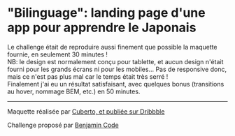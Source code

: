 # "Bilinguage": landing page d'une app pour apprendre le Japonais

Le challenge était de reproduire aussi finement que possible la maquette fournie, en seulement 30 minutes !  
NB: le design est normalement conçu pour tablette, et aucun design n'était fourni pour les grands écrans ni pour les mobiles... Pas de responsive donc, mais ce n'est pas plus mal car le temps était très serré !  
Finalement j'ai eu un résultat satisfaisant, avec quelques bonus (transitions au hover, nommage BEM, etc.) en 50 minutes.

-----

Maquette réalisée par [Cuberto, et publiée sur Dribbble](https://dribbble.com/shots/6678558-Japanese-Courses-Landing-Page)

Challenge proposé par [Benjamin Code](https://youtu.be/c-osQ7rhhgw)
